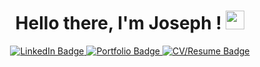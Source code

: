 <div align="center">
  <h1> Hello there, I'm Joseph ! <img src="https://media.tenor.com/G1VOo6fVsn4AAAAC/keyboard-type.gif" width="30px"/>
  </h1>
  <div id="badges">
    <a href="https://www.linkedin.com/in/josephbeasse/">
      <img src="https://img.shields.io/badge/LinkedIn-blue?style=for-the-badge&logo=linkedin&logoColor=white" alt="LinkedIn Badge" />
    </a>
    <a href="https://www.josephbeasse.fr">
      <img src="https://img.shields.io/badge/Portfolio-red?style=for-the-badge" alt="Portfolio Badge" />
    </a>
    <a href="https://josephbeasse.fr/CV:Resume_BEASSE_JOSEPH_ENG.pdf">
      <img src="https://img.shields.io/badge/Instagram-E1306C?style=for-the-badge&logo=Instagram&logoColor=white" alt="CV/Resume Badge" />
    </a>
  </div>
</div>

